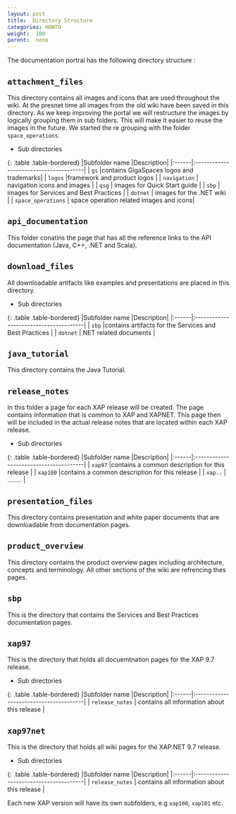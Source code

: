 ```yaml
---
layout: post
title:  Directory Structure
categories: HOWTO
weight:  100
parent:  none
---
```



The documentation portral has the following directory structure :

##  `attachment_files`

This directory contains all images and icons that are used throughout the wiki.
At the presnet time all images from the old wiki have been saved in this directory. As we keep improving
the portal we will restructure the images by logically grouping them in sub folders. This will make it easier
to reuse the images in the future. We started the re grouping with the folder `space_operations`.

* Sub directories

{: .table .table-bordered}
|Subfolder name |Description|
|:------|:---------------------------------------|
| `gs`    |contains GigaSpaces logos and trademarks|
| `logos` |framework and product logos |
| `navigation` | navigation icons and images |
| `qsg` | images for Quick Start guide |
| `sbp` | images for Services and Best Practices |
| `dotnet` | images for the .NET wiki |
| `space_operations` | space operation related images and icons|

## `api_documentation`

This folder conatins the page that has all the reference links to the API documentation (Java, C++, .NET and Scala). 

## `download_files`

All downloadable artifacts like examples and presentations are placed in this directory.

* Sub directories

{: .table .table-bordered}
|Subfolder name |Description|
|:------|:---------------------------------------|
| `sbp` |contains artifacts for the Services and Best Practices |
| `dotnet` |.NET related documents |


## `java_tutorial`

This directory contains the Java Tutorial.


## `release_notes`

In this folder a page for each XAP release will be created. The page contains information that is common to XAP and XAPNET. This page then will be included in the actual release notes that are located within each XAP release.

* Sub directories

{: .table .table-bordered}
|Subfolder name |Description|
|:------|:---------------------------------------|
| `xap97` |contains a common description for this release |
| `xap100` |contains a common description for this release |
| `xap..` | ........ |

## `presentation_files`

This directory contains presentation and white paper documents that are downloadable from documentation pages.


## `product_overview`

This directory contains the product overview pages including architecture, concepts and terminology.
All other sections of the wiki are refrencing thes pages.

## `sbp`

This is the directory that contains the Services and Best Practices documentation pages. 


## `xap97`

This is the directory that holds all docuemtnation pages for the XAP 9.7 release.

* Sub directories

{: .table .table-bordered}
|Subfolder name |Description|
|:------|:---------------------------------------|
| `release_notes` | contains all information about this release |

## `xap97net`

This is the directory that holds all wiki pages for the XAP.NET 9.7 release.

* Sub directories

{: .table .table-bordered}
|Subfolder name |Description|
|:------|:---------------------------------------|
| `release_notes` | contains all information about this release |


Each new XAP version will have its own subfolders, e.g `xap100`, `xap101` etc.

